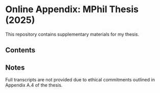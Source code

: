 # Online Appendix: MPhil Thesis (2025)
This repository contains supplementary materials for my thesis.

## Contents

## Notes
Full transcripts are not provided due to ethical commitments outlined in Appendix A.4 of the thesis.

